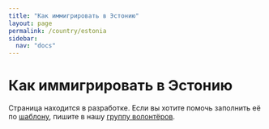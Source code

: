 ```yaml
---
title: "Как иммигрировать в Эстонию"
layout: page
permalink: /country/estonia
sidebar:
  nav: "docs"
---
```


# Как иммигрировать в Эстонию

Страница находится в разработке. Если вы хотите помочь заполнить её по [шаблону](/template), пишите в нашу [группу волонтёров](https://t.me/+FHi3FnJaoWJkMDAx).
